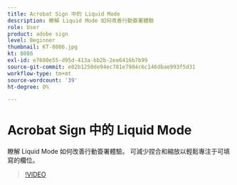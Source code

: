 ```yaml
---
title: Acrobat Sign 中的 Liquid Mode
description: 瞭解 Liquid Mode 如何改善行動簽署體驗
role: User
product: adobe sign
level: Beginner
thumbnail: KT-8086.jpg
kt: 8086
exl-id: e7680e55-d95d-413a-bb2b-2ee6416b7b99
source-git-commit: e02b1250de94ec781e7984c6c146dbae993f5d31
workflow-type: tm+mt
source-wordcount: '39'
ht-degree: 0%

---
```


# Acrobat Sign 中的 Liquid Mode

瞭解 Liquid Mode 如何改善行動簽署體驗。 可減少捏合和縮放以輕鬆專注于可填寫的欄位。

>[!VIDEO](https://video.tv.adobe.com/v/333803?hidetitle=true)
